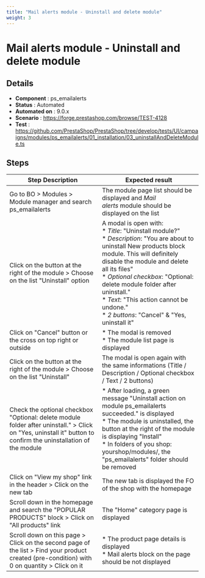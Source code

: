 ```yaml
---
title: "Mail alerts module - Uninstall and delete module"
weight: 3
---
```


# Mail alerts module - Uninstall and delete module
## Details
* **Component** : ps_emailalerts
* **Status** : Automated
* **Automated on** : 9.0.x
* **Scenario** : https://forge.prestashop.com/browse/TEST-4128
* **Test** : https://github.com/PrestaShop/PrestaShop/tree/develop/tests/UI/campaigns/modules/ps_emailalerts/01_installation/03_uninstallAndDeleteModule.ts

## Steps
| Step Description | Expected result |
| ----- | ----- |
| Go to BO > Modules > Module manager and search ps_emailalerts | The module page list should be displayed and *Mail alerts* module should be displayed on the list |
| Click on the button at the right of the module > Choose on the list "Uninstall" option | A modal is open with:<br> * *Title*: "Uninstall module?"<br> * *Description*: "You are about to uninstall New products block module. This will definitely disable the module and delete all its files"<br> * *Optional* *checkbox*: "Optional: delete module folder after uninstall."<br> * *Text*: "This action cannot be undone."<br> * *2 buttons*: "Cancel" & "Yes, uninstall it" |
| Click on "Cancel" button or the cross on top right or outside | * The modal is removed<br> * The module list page is displayed |
| Click on the button at the right of the module > Choose on the list "Uninstall" | The modal is open again with the same informations (Title / Description / Optional checkbox / Text / 2 buttons) |
| Check the optional checkbox "Optional: delete module folder after uninstall." > Click on "Yes, uninstall it" button to confirm the uninstallation of the module | * After loading, a green message "Uninstall action on module ps_emailalerts succeeded." is displayed<br> * The module is uninstalled, the button at the right of the module is displaying "Install"<br> * In folders of you shop: yourshop/modules/, the "ps_emailalerts" folder should be removed |
| Click on "View my shop" link in the header > Click on the new tab | The new tab is displayed the FO of the shop with the homepage |
| Scroll down in the homepage and search the "POPULAR PRODUCTS" block > Click on "All products" link | The "Home" category page is displayed |
| Scroll down on this page > Click on the second page of the list > Find your product created (pre-condition) with 0 on quantity > Click on it | * The product page details is displayed<br> * Mail alerts block on the page should be not displayed |

